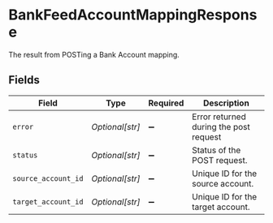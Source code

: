 # BankFeedAccountMappingResponse

The result from POSTing a Bank Account mapping.


## Fields

| Field                                  | Type                                   | Required                               | Description                            |
| -------------------------------------- | -------------------------------------- | -------------------------------------- | -------------------------------------- |
| `error`                                | *Optional[str]*                        | :heavy_minus_sign:                     | Error returned during the post request |
| `status`                               | *Optional[str]*                        | :heavy_minus_sign:                     | Status of the POST request.            |
| `source_account_id`                    | *Optional[str]*                        | :heavy_minus_sign:                     | Unique ID for the source account.      |
| `target_account_id`                    | *Optional[str]*                        | :heavy_minus_sign:                     | Unique ID for the target account.      |